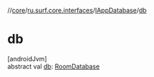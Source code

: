 //[core](../../../index.md)/[ru.surf.core.interfaces](../index.md)/[IAppDatabase](index.md)/[db](db.md)

# db

[androidJvm]\
abstract val [db](db.md): [RoomDatabase](https://developer.android.com/reference/kotlin/androidx/room/RoomDatabase.html)
